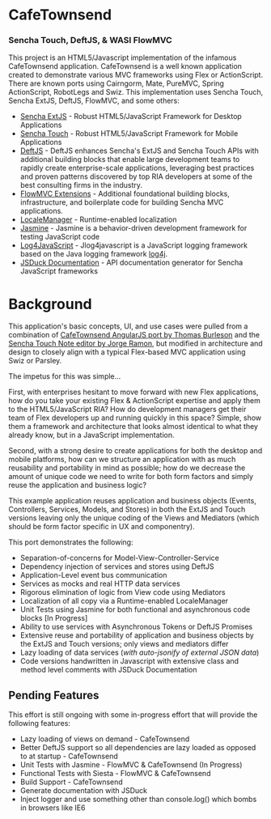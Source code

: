 # CafeTownsend

### Sencha Touch, DeftJS, & WASI FlowMVC

This project is an HTML5/Javascript implementation of the infamous CafeTownsend application.
CafeTownsend is a well known application created to demonstrate various MVC frameworks using Flex or ActionScript.
There are known ports using Cairngorm, Mate, PureMVC, Spring ActionScript, RobotLegs and Swiz.
This implementation uses Sencha Touch, Sencha ExtJS, DeftJS, FlowMVC, and some others:

*  [Sencha ExtJS](http://www.sencha.com/products/extjs) - Robust HTML5/JavaScript Framework for Desktop Applications
*  [Sencha Touch](http://www.sencha.com/products/touch) - Robust HTML5/JavaScript Framework for Mobile Applications
*  [DeftJS](https://github.com/deftjs/) - DeftJS enhances Sencha's ExtJS and Sencha Touch APIs with additional
building blocks that enable large development teams to rapidly create enterprise-scale applications, leveraging best
practices and proven patterns discovered by top RIA developers at some of the best consulting firms in the industry.
*  [FlowMVC Extensions](http://TODO) - Additional foundational building blocks, infrastructure, and boilerplate
code for building Sencha MVC applications.
*  [LocaleManager](https://github.com/psmithiv/nineam-localization-plugin) - Runtime-enabled localization
*  [Jasmine](http://pivotal.github.com/jasmine/) - Jasmine is a behavior-driven development framework for testing
JavaScript code
*  [Log4JavaScript](http://log4javascript.org/) - Jlog4javascript is a JavaScript logging framework based on the Java
logging framework [log4j](http://logging.apache.org/log4j/).
*  [JSDuck Documentation](https://github.com/senchalabs/jsduck) - API documentation generator for Sencha JavaScript
frameworks 

# Background 

This application's basic concepts, UI, and use cases were pulled from a combination of
[CafeTownsend AngularJS port by Thomas Burleson](https://github.com/ThomasBurleson/angularJS-CafeTownsend) 
and the [Sencha Touch Note editor by Jorge Ramon](http://miamicoder.com/2012/how-to-create-a-sencha-touch-2-app-part-5/), 
but modified in architecture and design to closely align with a typical Flex-based MVC application using Swiz or Parsley. 

The impetus for this was simple...

First, with enterprises hesitant to move forward with new Flex applications, 
how do you take your existing Flex & ActionScript expertise and apply them to the HTML5/JavaScript RIA? 
How do development managers get their team of Flex developers up and running quickly in this space? Simple, 
show them a framework and architecture that looks almost identical to what they already know, but in a JavaScript 
implementation.

Second, with a strong desire to create applications for both the desktop and mobile platforms, how can we structure
an application with as much reusability and portability in mind as possible; how do we decrease the amount of unique code
we need to write for both form factors and simply reuse the application and business logic?

This example application reuses application and business objects (Events, Controllers, Services, Models, and Stores) in
both the ExtJS and Touch versions leaving only the unique coding of the Views and Mediators (which should be form factor
specific in UX and componentry).

This port demonstrates the following:

*  Separation-of-concerns for Model-View-Controller-Service
*  Dependency injection of services and stores using DeftJS
*  Application-Level event bus communication
*  Services as mocks and real HTTP data services
*  Rigorous elimination of logic from View code using Mediators
*  Localization of all copy via a Runtime-enabled LocaleManager
*  Unit Tests using Jasmine for both functional and asynchronous code blocks [In Progress]
*  Ability to use services with Asynchronous Tokens or DeftJS Promises
*  Extensive reuse and portability of application and business objects by the ExtJS and Touch versions; only views and
mediators differ
*  Lazy loading of data services (*with auto-jsonify of external JSON data*)
*  Code versions handwritten in Javascript with extensive class and method level comments with JSDuck Documentation

## Pending Features

This effort is still ongoing with some in-progress effort that will provide the following features:

*  Lazy loading of views on demand - CafeTownsend
*  Better DeftJS support so all dependencies are lazy loaded as opposed to at startup - CafeTownsend
*  Unit Tests with Jasmine - FlowMVC & CafeTownsend (In Progress)
*  Functional Tests with Siesta - FlowMVC & CafeTownsend
*  Build Support - CafeTownsend
*  Generate documentation with JSDuck
*  Inject logger and use something other than console.log() which bombs in browsers like IE6
